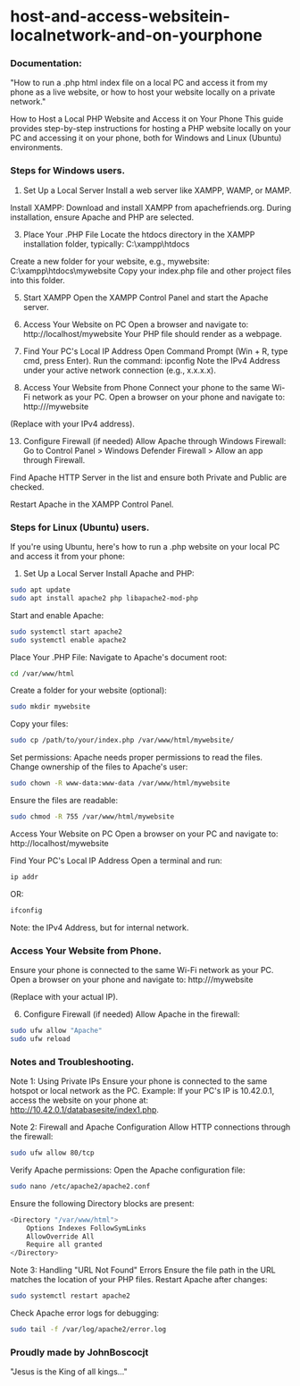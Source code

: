 # host-and-access-websitein-localnetwork-and-on-yourphone

### Documentation: 
"How to run a .php html index file on a local PC and access it from my phone as a live website, or how to host your website locally on a private network."

How to Host a Local PHP Website and Access it on Your Phone
This guide provides step-by-step instructions for hosting a PHP website locally on your PC and accessing it on your phone, both for Windows and Linux (Ubuntu) environments.

### Steps for Windows users.
1. Set Up a Local Server
Install a web server like XAMPP, WAMP, or MAMP.

Install XAMPP:
Download and install XAMPP from apachefriends.org.
During installation, ensure Apache and PHP are selected.

3. Place Your .PHP File
Locate the htdocs directory in the XAMPP installation folder, typically:
C:\xampp\htdocs

Create a new folder for your website, e.g., mywebsite:
C:\xampp\htdocs\mywebsite
Copy your index.php file and other project files into this folder.

5. Start XAMPP
Open the XAMPP Control Panel and start the Apache server.

7. Access Your Website on PC
Open a browser and navigate to:
http://localhost/mywebsite
Your PHP file should render as a webpage.

9. Find Your PC's Local IP Address
Open Command Prompt (Win + R, type cmd, press Enter).
Run the command:
ipconfig
Note the IPv4 Address under your active network connection (e.g., x.x.x.x).

11. Access Your Website from Phone
Connect your phone to the same Wi-Fi network as your PC.
Open a browser on your phone and navigate to:
http://<your-pc-ip-address>/mywebsite

(Replace <your-pc-ip-address> with your IPv4 address).

13. Configure Firewall (if needed)
Allow Apache through Windows Firewall:
Go to Control Panel > Windows Defender Firewall > Allow an app through Firewall.

Find Apache HTTP Server in the list and ensure both Private and Public are checked.

Restart Apache in the XAMPP Control Panel.




### Steps for Linux (Ubuntu) users.
If you're using Ubuntu, here's how to run a .php website on your local PC and access it from your phone:

1. Set Up a Local Server
Install Apache and PHP:
```bash
sudo apt update  
sudo apt install apache2 php libapache2-mod-php
```

Start and enable Apache:
```bash
sudo systemctl start apache2  
sudo systemctl enable apache2  
```

Place Your .PHP File:
Navigate to Apache's document root:
```bash
cd /var/www/html  
```

Create a folder for your website (optional):
```bash
sudo mkdir mywebsite  
```

Copy your files:
```bash
sudo cp /path/to/your/index.php /var/www/html/mywebsite/  
```

Set permissions:
Apache needs proper permissions to read the files.
Change ownership of the files to Apache's user:
```bash
sudo chown -R www-data:www-data /var/www/html/mywebsite  
```
Ensure the files are readable:
```bash
sudo chmod -R 755 /var/www/html/mywebsite  
```

Access Your Website on PC
Open a browser on your PC and navigate to:
http://localhost/mywebsite

 Find Your PC's Local IP Address
Open a terminal and run:
```bash
ip addr  
```

OR:
```bash
ifconfig  
```

Note: the IPv4 Address, but for internal network.

### Access Your Website from Phone.
Ensure your phone is connected to the same Wi-Fi network as your PC.
Open a browser on your phone and navigate to:
http://<your-pc-ip-address>/mywebsite

(Replace <your-pc-ip-address> with your actual IP).

6. Configure Firewall (if needed)
Allow Apache in the firewall:
```bash
sudo ufw allow "Apache"  
sudo ufw reload  
```


### Notes and Troubleshooting.
Note 1: Using Private IPs
Ensure your phone is connected to the same hotspot or local network as the PC.
Example:
If your PC's IP is 10.42.0.1, access the website on your phone at:
http://10.42.0.1/databasesite/index1.php.

Note 2: Firewall and Apache Configuration
Allow HTTP connections through the firewall:
```bash
sudo ufw allow 80/tcp  
```

Verify Apache permissions:
Open the Apache configuration file:
```bash
sudo nano /etc/apache2/apache2.conf  
```

Ensure the following Directory blocks are present:
```bash
<Directory "/var/www/html">
    Options Indexes FollowSymLinks
    AllowOverride All
    Require all granted
</Directory>
```

Note 3: Handling "URL Not Found" Errors
Ensure the file path in the URL matches the location of your PHP files.
Restart Apache after changes:
```bash
sudo systemctl restart apache2  
```

Check Apache error logs for debugging:
```bash
sudo tail -f /var/log/apache2/error.log  
```



### Proudly made by JohnBoscocjt
"Jesus is the King of all kings..."

















